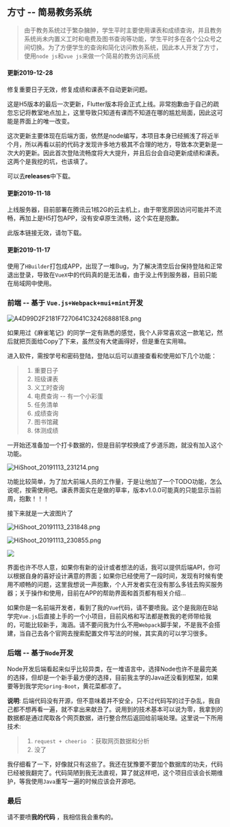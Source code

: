 ## 方寸 -- 简易教务系统

>由于教务系统过于繁杂臃肿，学生平时主要使用课表和成绩查询，并且教务系统尚未内置义工时和电费及图书查询等功能，学生平时多在各个公众号之间切换。为了方便学生的查询和简化访问教务系统，因此本人开发了方寸，使用`node js`和`vue js`来做一个简易的教务访问系统

#### 更新2019-12-28

修复重要日子无效，修复成绩和课表不自动更新问题。

这是H5版本的最后一次更新，Flutter版本将会正式上线。非常抱歉由于自己的疏忽忘记将教室地点加上，这里导致只知道有课而不知道在哪的尴尬局面，因此这可能是界面上的唯一改变。

这次更新主要体现在后端方面，依然是node编写，本项目本身已经搁浅了将近半个月，所以再看以前的代码才发现许多地方极其不合理的地方，导致本次更新是一次大的更新。因此首次登陆流畅度将大大提升，并且后台会自动更新成绩和课表。这两个是我挖的坑，也该填了。 

可以去**releases**中下载。

#### 更新2019-11-18

上线服务器，目前部署在腾讯云1核2G的云主机上，由于带宽原因访问可能并不流畅，再加上是H5打包APP，没有安卓原生流畅，这个实在是抱歉。

此版本链接无效，请勿下载。

#### 更新2019-11-17

使用了`HBuilder`打包成APP，出现了一堆Bug，为了解决清空后台保持登陆和正常退出登录，导致在`VueX`中的代码真的是无法看，由于没上传到服务器，目前只能在局域网中使用。

### 前端 -- 基于 `Vue.js+Webpack+mui+mint`开发

![A4D99D2F2181F7270641C324268881E8.png](https://i.loli.net/2019/11/16/bpkZe4wsSrfvLEu.png)

如果用过《麻雀笔记》的同学一定有熟悉的感觉，我个人非常喜欢这一款笔记，然后就把页面给Copy了下来，虽然没有大佬画得好，但是重在实用嘛。

进入软件，需按学号和密码登陆，登陆以后可以直接查看和使用如下几个功能：

>1. 重要日子
>2. 班级课表
>3. 义工时查询
>4. 电费查询 -- 有一个小彩蛋
>5. 任务清单
>6. 成绩查询
>7. 图书馆藏
>8. 体测成绩

一开始还准备加一个打卡数据的，但是目前学校换成了步道乐跑，就没有加入这个功能。

![HiShoot_20191113_231214.png](https://i.loli.net/2019/11/13/kNYu1tTRrxdcGWH.png)

功能比较简单，为了加大前端人员的工作量，于是让他加了一个TODO功能，怎么说呢，按需使用吧。课表界面实在是做的草率，版本v1.0.0可能真的只能显示当前周，抱歉！！！

接下来就是一大波图片了

![HiShoot_20191113_231848.png](https://i.loli.net/2019/11/13/Qok2NVKz1gCwG7i.png)

![HiShoot_20191113_230855.png](https://i.loli.net/2019/11/13/RwIfhJO8ozlBEdx.png)

![]( https://i.loli.net/2019/11/13/UrTBLV4sidoC2nJ.png )

界面也许不尽人意，如果你有新的设计或者想法的话，我可以提供后端API，你可以根据自身的喜好设计满意的界面；如果你已经使用了一段时间，发现有时候有使用不顺畅的问题，这里我想说一声抱歉，个人开发者实在没有那么多钱去购买服务器；关于操作和使用，目前在APP的帮助界面和首页都有相关介绍...

如果你是一名前端开发者，看到了我的`Vue`代码，请不要喷我。这个是我刚在B站学完`Vue.js`后直接上手的一个小项目，目前风格和写法都是教我的老师带给我的，可能比较新手，海涵。请不要问我为什么不用`Webpack`脚手架，不是我不会搭建，当自己去各个官网去搜索配置文件写法的时候，其实真的可以学习很多。

### 后端 -- 基于`Node`开发

Node开发后端看起来似乎比较异类，在一堆语言中，选择Node也许不是最完美的选择，但却是一个新手最方便的选择，目前我主学的Java还没看到框架，如果要等到我学完`Spring-Boot`，黄花菜都凉了。

**说明**: 后端代码没有开源，但不意味着并不安全，只不过代码写的过于杂乱，我自己都不想再看一遍，就不拿出来献丑了。说用到的技术基本可以说为零，我拿到的数据都是通过爬取各个网页数据，进行整合然后返回给前端处理。这里说一下所用技术:

>1. `request + cheerio `：获取网页数据和分析
>2. 没了

我仔细看了一下，好像就只有这些了。我还在犹豫要不要加个数据库的功夫，代码已经被我翻完了。代码简陋到我无法直视，算了就这样吧，这个项目应该会长期维护，等我使用`Java`重写一遍的时候应该会开源吧。

### 最后

请不要喷**我的代码** ，我相信我会重构的。
